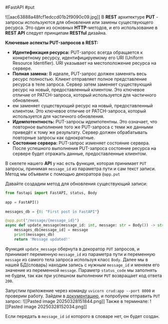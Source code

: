 #FastAPI #put 

![[aac63888a48fcf1edccd01b2f9090c09.jpg]]
В **REST** архитектуре **PUT** - запросы используются для обновления или замены существующего ресурса. Это один из основных **HTTP**-методов, и его использование в **REST API** следует принципам **RESTful** дизайна.

**Ключевые аспекты PUT-запросов в REST:**
- **Идентификация ресурса:** PUT-запрос всегда обращается к конкретному ресурсу, идентифицируемому его URI (Uniform Resource Identifier). URI указывает на местоположение ресурса на сервере.
- **Полная замена:** В идеале, PUT-запрос должен заменять весь ресурс полностью. Клиент отправляет полное представление ресурса в теле запроса. Сервер затем заменяет существующий ресурс на новый, предоставленный клиентом. Это ключевое отличие от PATCH-запроса, который используется для частичного обновления.
- ем заменяет существующий ресурс на новый, предоставленный клиентом. Это ключевое отличие от PATCH-запроса, который используется для частичного обновления.
- **Идемпотентность:** PUT-запросы идемпотентны. Это означает, что повторное выполнение того же PUT-запроса с теми же данными приведёт к тому же результату. Сервер должен обрабатывать повторные запросы как однократные.
- **Состояние сервера:** PUT-запрос изменяет состояние сервера. После успешного выполнения PUT-запроса состояние ресурса на сервере будет отражать данные, предоставленные клиентом.

В скелете нашего **API** у нас есть функция, которая принимает `PUT` запросы, принимая `message_id` из параметра пути и сам текст записи. Метод мы объявили с помощью декоратора `@app.put`

Давайте создадим метод для обновления существующий записи:
```python
from fastapi import FastAPI, status, Body  
  
app = FastAPI()  
  
messages_db = {0: "First post in FastAPI"}

@app.put("/message/{message_id}")  
async def update_message(message_id: int, message: str = Body()) -> str:  
    messages_db[message_id] = message  
    print(messages_db)  
    return 'Message updated!'
```
Функция `update_message` обернута в декоратор `PUT` запросов, и принимает переменную `message_id` из параметра пути и переменную `message` из самого тела запроса используя класс `Body`. Далее мы в нашей БД(словарь) находим запись с нужным `message_id` и меняем его значение из переменной `message`. Параметр `status_code` мы заполнять не будем, так как при успешном выполнении `PUT` возвращает код ответа `200`.

Запустим приложение через команду `uvicorn crud:app --port 8000` и проверим работу. Зайдем в [документацию](http://127.0.0.1:8000/docs/), и попробуем отправить `PUT` запрос:
![[Pasted image 20250328151844.png]]
Также в терминале:
![[Pasted image 20250328152034.png]]

Если передать в `message_id` `id` которого в словаре нет, он будет создан.

